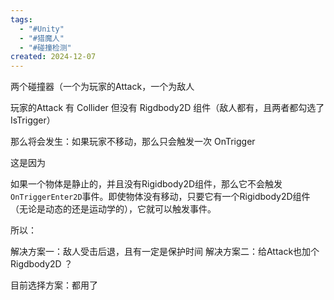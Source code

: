 ```yaml
---
tags:
  - "#Unity"
  - "#猎魔人"
  - "#碰撞检测"
created: 2024-12-07
---
```


两个碰撞器（一个为玩家的Attack，一个为敌人

玩家的Attack 有 Collider 但没有 Rigdbody2D 组件（敌人都有，且两者都勾选了 IsTrigger）

那么将会发生：如果玩家不移动，那么只会触发一次 OnTrigger

这是因为

如果一个物体是静止的，并且没有Rigidbody2D组件，那么它不会触发`OnTriggerEnter2D`事件。即使物体没有移动，只要它有一个Rigidbody2D组件（无论是动态的还是运动学的），它就可以触发事件。

所以：

解决方案一：敌人受击后退，且有一定是保护时间
解决方案二：给Attack也加个 Rigdbody2D ？

目前选择方案：都用了